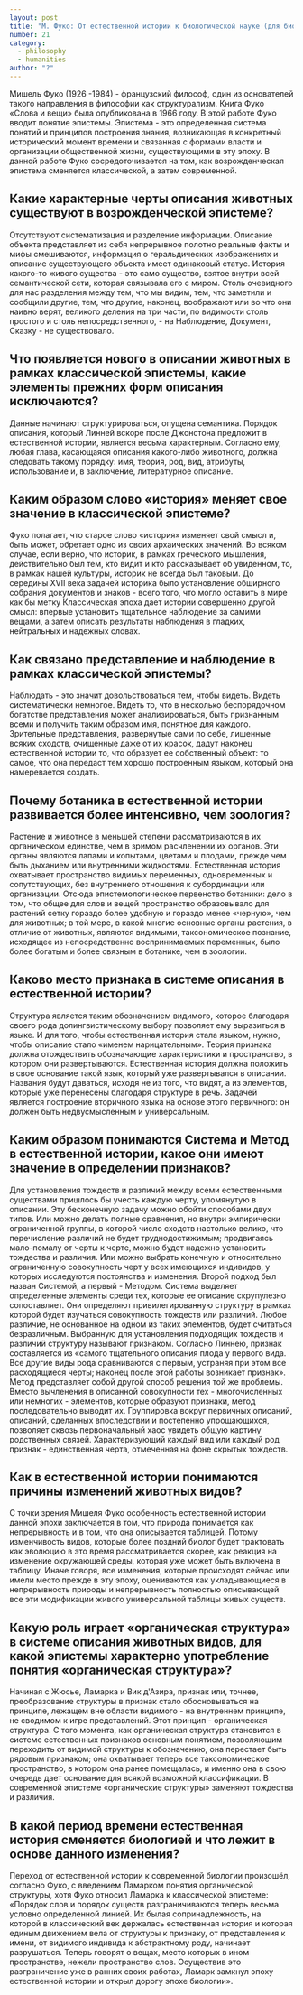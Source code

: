 ```yaml
---
layout: post
title: "М. Фуко: От естественной истории к биологической науке (для биологов)"
number: 21
category:
  - philosophy
  - humanities
author: "?"
---
```


Мишель Фуко (1926 -1984) - французский философ, один из основателей такого направления в философии как структурализм. Книга Фуко «Слова и вещи» была опубликована в 1966 году. В этой работе Фуко вводит понятие эпистемы. Эпистема - это определенная система понятий и принципов построения знания, возникающая в конкретный исторический момент времени и связанная с формами власти и организации общественной жизни, существующими в эту эпоху. В данной работе Фуко сосредоточивается на том, как  возрожденческая эпистема сменяется классической, а затем современной.

## Какие характерные черты описания животных существуют в возрожденческой эпистеме?
Отсутствуют систематизация и разделение информации. Описание объекта представляет из себя непрерывное полотно реальные факты и мифы смешиваются, информация о геральдических изображениях и описание существующего объекта имеет одинаковый статус. История какого-то живого существа - это само существо, взятое внутри всей семантической сети, которая связывала его с миром. Столь очевидного для нас разделения между тем, что мы видим, тем, что заметили и сообщили другие, тем, что другие, наконец, воображают или во что они наивно верят, великого деления на три части, по видимости столь простого и столь непосредственного, - на Наблюдение, Документ, Сказку - не существовало.

## Что появляется нового в описании животных в рамках классической эпистемы, какие элементы прежних форм описания исключаются?
Данные начинают структурироваться, опущена семантика. Порядок описания, который Линней вскоре после Джонстона предложит в естественной истории, является весьма характерным. Согласно ему, любая глава, касающаяся описания какого-либо животного, должна следовать такому порядку: имя, теория, род, вид, атрибуты, использование и, в заключение, литературное описание.

## Каким образом слово «история» меняет свое значение в классической эпистеме?
Фуко полагает, что старое слово «история» изменяет свой смысл и, быть может, обретает одно из своих архаических значений. Во всяком случае, если верно, что историк, в рамках греческого мышления, действительно был тем, кто видит и кто рассказывает об увиденном, то, в рамках нашей культуры, историк не всегда был таковым. До середины XVII века задачей историка было установление обширного собрания документов и знаков - всего того, что могло оставить в мире как бы метку Классическая эпоха дает истории совершенно другой смысл: впервые установить тщательное наблюдение за самими вещами, а затем описать результаты наблюдения в гладких, нейтральных и надежных словах.

## Как связано представление и наблюдение в рамках классической эпистемы?
Наблюдать - это значит довольствоваться тем, чтобы видеть. Видеть систематически немногое. Видеть то, что в несколько беспорядочном богатстве представления может анализироваться, быть признанным всеми и получить таким образом имя, понятное для каждого. Зрительные представления, развернутые сами по себе, лишенные всяких сходств, очищенные даже от их красок, дадут наконец естественной истории то, что образует ее собственный объект: то самое, что она передаст тем хорошо построенным языком, который она намеревается создать.

## Почему ботаника в естественной истории развивается более интенсивно, чем зоология?
Растение и животное в меньшей степени рассматриваются в их органическом единстве, чем в зримом расчленении их органов. Эти органы являются лапами и копытами, цветами и плодами, прежде чем быть дыханием или внутренними жидкостями. Естественная история охватывает пространство видимых переменных, одновременных и сопутствующих, без внутреннего отношения к субординации или организации. Отсюда эпистемологическое первенство ботаники: дело в том, что общее для слов и вещей пространство образовывало для растений сетку гораздо более удобную и гораздо менее «черную», чем для животных; в той мере, в какой многие основные органы растения, в отличие от животных, являются видимыми, таксономическое познание, исходящее из непосредственно воспринимаемых переменных, было более богатым и более связным в ботанике, чем в зоологии.

## Каково место признака в системе описания в естественной истории?
Структура является таким обозначением видимого, которое благодаря своего рода долингвистическому выбору позволяет ему выразиться в языке. И для того, чтобы естественная история стала языком, нужно, чтобы описание стало «именем нарицательным». Теория признака должна отождествить обозначающие характеристики и пространство, в котором они развертываются. Естественная история должна положить в свое основание такой язык, который уже развертывался в описании. Названия будут даваться, исходя не из того, что видят, а из элементов, которые уже перенесены благодаря структуре в речь. Задачей является построение вторичного языка на основе этого первичного: он должен быть недвусмысленным и универсальным.

## Каким образом понимаются Система и Метод в естественной истории, какое они имеют значение в определении признаков?
Для установления тождеств и различий между всеми естественными существами пришлось бы учесть каждую черту, упомянутую в описании. Эту бесконечную задачу можно обойти способами двух типов. Или можно делать полные сравнения, но внутри эмпирически ограниченной группы, в которой число сходств настолько велико, что перечисление различий не будет труднодостижимым; продвигаясь мало-помалу от черты к черте, можно будет надежно установить тождества и различия. Или можно выбрать конечную и относительно ограниченную совокупность черт у всех имеющихся индивидов, у которых исследуются постоянства и изменения. Второй подход был назван Системой, а первый - Методом. Система выделяет определенные элементы среди тех, которые ее описание скрупулезно сопоставляет. Они определяют привилегированную структуру в рамках которой будет изучаться совокупность тождеств или различий. Любое различие, не основанное на одном из таких элементов, будет считаться безразличным. Выбранную для установления подходящих тождеств и различий структуру называют признаком. Согласно Линнею, признак составляется из «самого тщательного описания плода у первого вида. Все другие виды рода сравниваются с первым, устраняя при этом все расходящиеся черты; наконец после этой работы возникает признак». Метод представляет собой другой способ решения той же проблемы. Вместо вычленения в описанной совокупности тех - многочисленных или немногих - элементов, которые образуют признаки, метод последовательно выводит их. Группировка вокруг первичных описаний, описаний, сделанных впоследствии и постепенно упрощающихся, позволяет сквозь первоначальный хаос увидеть общую картину родственных связей. Характеризующий каждый вид или каждый род признак - единственная черта, отмеченная на фоне скрытых тождеств.

## Как в естественной истории понимаются причины изменений животных видов?
С точки зрения Мишеля Фуко особенность естественной истории данной эпохи заключается в том, что природа понимается как непрерывность и в том, что она описывается таблицей. Потому изменчивость видов, которые более поздний биолог будет трактовать как эволюцию в это время рассматривается скорее, как реакция на изменение окружающей среды, которая уже может быть включена в таблицу. Иначе говоря, все изменения, которые происходят сейчас или имели место прежде в эту эпоху, оцениваются как укладывающиеся в непрерывность природы и непрерывность полностью описывающей все эти модификации живого универсальной таблицы живых существ.

## Какую роль играет «органическая структура» в системе описания животных видов, для какой эпистемы характерно употребление понятия «органическая структура»?
Начиная с Жюсье, Ламарка и Вик д'Азира, признак или, точнее, преобразование структуры в признак стало обосновываться на принципе, лежащем вне области видимого - на внутреннем принципе, не сводимом к игре представлений. Этот принцип  - органическая структура. С того момента, как органическая структура становится в системе естественных признаков основным понятием, позволяющим переходить от видимой структуры к обозначению, она перестает быть рядовым признаком; она охватывает теперь все таксономическое пространство, в котором она ранее помещалась, и именно она в свою очередь дает основание для всякой возможной классификации. В современной эпистеме «органические структуры» заменяют тождества и различия.

## В какой период времени естественная история сменяется биологией и что лежит в основе данного изменения?
Переход от естественной истории к современной биологии произошёл, согласно Фуко, с введением Ламарком понятия органической структуры, хотя Фуко относил Ламарка к классической эпистеме: «Порядок слов и порядок существ разграничиваются теперь весьма условно определенной линией. Их былая сопринадлежность, на которой в классический век держалась естественная история и которая единым движением вела от структуры к признаку, от представления к имени, от видимого индивида к абстрактному роду, начинает разрушаться. Теперь говорят о вещах, место которых в ином пространстве, нежели пространство слов. Осуществив это разграничение уже в ранних своих работах, Ламарк замкнул эпоху естественной истории и открыл дорогу эпохе биологии».

